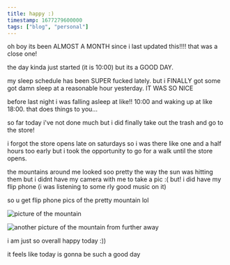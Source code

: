 ```yaml
---
title: happy :)
timestamp: 1677279600000
tags: ["blog", "personal"]
---
```


oh boy its been ALMOST A MONTH since i last updated this!!!! that was a close one!

the day kinda just started (it is 10:00) but its a GOOD DAY.

my sleep schedule has been SUPER fucked lately. but i FINALLY got some got damn sleep at a reasonable hour yesterday. IT WAS SO NICE

before last night i was falling asleep at like!! 10:00 and waking up at like 18:00. that does things to you...

so far today i've not done much but i did finally take out the trash and go to the store!

i forgot the store opens late on saturdays so i was there like one and a half hours too early but i took the opportunity to go for a walk until the store opens.

the mountains around me looked soo pretty the way the sun was hitting them but i didnt have my camera with me to take a pic :(
but! i did have my flip phone (i was listening to some rly good music
on it)

so u get flip phone pics of the pretty mountain lol

![picture of the mountain](https://tiger.kittycat.homes/images/made/photography/25022023/IMG_0033.jpg)

![another picture of the mountain from further away](https://tiger.kittycat.homes/images/made/photography/25022023/IMG_0036.jpg)

i am just so overall happy today :))

it feels like today is gonna be such a good day
